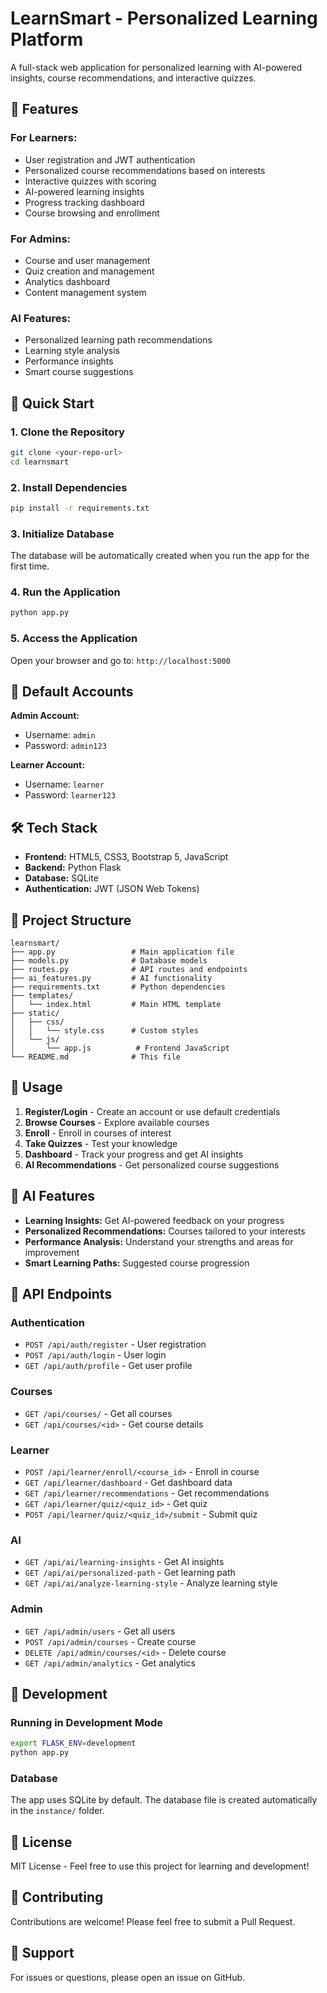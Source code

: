# LearnSmart - Personalized Learning Platform

A full-stack web application for personalized learning with AI-powered insights, course recommendations, and interactive quizzes.

## 🌟 Features

### For Learners:
- User registration and JWT authentication
- Personalized course recommendations based on interests
- Interactive quizzes with scoring
- AI-powered learning insights
- Progress tracking dashboard
- Course browsing and enrollment

### For Admins:
- Course and user management
- Quiz creation and management
- Analytics dashboard
- Content management system

### AI Features:
- Personalized learning path recommendations
- Learning style analysis
- Performance insights
- Smart course suggestions

## 🚀 Quick Start

### 1. Clone the Repository
```bash
git clone <your-repo-url>
cd learnsmart
```

### 2. Install Dependencies
```bash
pip install -r requirements.txt
```

### 3. Initialize Database
The database will be automatically created when you run the app for the first time.

### 4. Run the Application
```bash
python app.py
```

### 5. Access the Application
Open your browser and go to: `http://localhost:5000`

## 📝 Default Accounts

**Admin Account:**
- Username: `admin`
- Password: `admin123`

**Learner Account:**
- Username: `learner`
- Password: `learner123`

## 🛠 Tech Stack

- **Frontend:** HTML5, CSS3, Bootstrap 5, JavaScript
- **Backend:** Python Flask
- **Database:** SQLite
- **Authentication:** JWT (JSON Web Tokens)

## 📁 Project Structure

```
learnsmart/
├── app.py                 # Main application file
├── models.py              # Database models
├── routes.py              # API routes and endpoints
├── ai_features.py         # AI functionality
├── requirements.txt       # Python dependencies
├── templates/
│   └── index.html         # Main HTML template
├── static/
│   ├── css/
│   │   └── style.css      # Custom styles
│   └── js/
│       └── app.js          # Frontend JavaScript
└── README.md              # This file
```

## 🎯 Usage

1. **Register/Login** - Create an account or use default credentials
2. **Browse Courses** - Explore available courses
3. **Enroll** - Enroll in courses of interest
4. **Take Quizzes** - Test your knowledge
5. **Dashboard** - Track your progress and get AI insights
6. **AI Recommendations** - Get personalized course suggestions

## 🤖 AI Features

- **Learning Insights:** Get AI-powered feedback on your progress
- **Personalized Recommendations:** Courses tailored to your interests
- **Performance Analysis:** Understand your strengths and areas for improvement
- **Smart Learning Paths:** Suggested course progression

## 📄 API Endpoints

### Authentication
- `POST /api/auth/register` - User registration
- `POST /api/auth/login` - User login
- `GET /api/auth/profile` - Get user profile

### Courses
- `GET /api/courses/` - Get all courses
- `GET /api/courses/<id>` - Get course details

### Learner
- `POST /api/learner/enroll/<course_id>` - Enroll in course
- `GET /api/learner/dashboard` - Get dashboard data
- `GET /api/learner/recommendations` - Get recommendations
- `GET /api/learner/quiz/<quiz_id>` - Get quiz
- `POST /api/learner/quiz/<quiz_id>/submit` - Submit quiz

### AI
- `GET /api/ai/learning-insights` - Get AI insights
- `GET /api/ai/personalized-path` - Get learning path
- `GET /api/ai/analyze-learning-style` - Analyze learning style

### Admin
- `GET /api/admin/users` - Get all users
- `POST /api/admin/courses` - Create course
- `DELETE /api/admin/courses/<id>` - Delete course
- `GET /api/admin/analytics` - Get analytics

## 🔧 Development

### Running in Development Mode
```bash
export FLASK_ENV=development
python app.py
```

### Database
The app uses SQLite by default. The database file is created automatically in the `instance/` folder.

## 📝 License

MIT License - Feel free to use this project for learning and development!

## 🤝 Contributing

Contributions are welcome! Please feel free to submit a Pull Request.

## 📧 Support

For issues or questions, please open an issue on GitHub.
